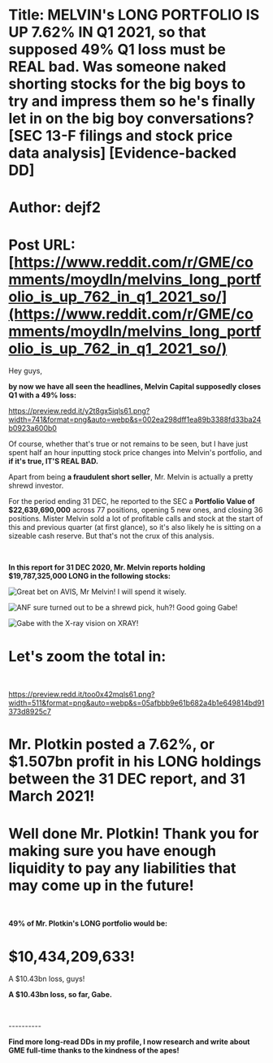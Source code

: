 # Title: MELVIN's LONG PORTFOLIO IS UP 7.62% IN Q1 2021, so that supposed 49% Q1 loss must be REAL bad. Was someone naked shorting stocks for the big boys to try and impress them so he's finally let in on the big boy conversations? [SEC 13-F filings and stock price data analysis] [Evidence-backed DD]
# Author: dejf2
# Post URL: [https://www.reddit.com/r/GME/comments/moydln/melvins_long_portfolio_is_up_762_in_q1_2021_so/](https://www.reddit.com/r/GME/comments/moydln/melvins_long_portfolio_is_up_762_in_q1_2021_so/)


Hey guys,

**by now we have all seen the headlines, Melvin Capital supposedly closes Q1 with a 49% loss:**

https://preview.redd.it/y2t8gx5iqls61.png?width=741&format=png&auto=webp&s=002ea298dff1ea89b3388fd33ba24b0923a600b0

Of course, whether that's true or not remains to be seen, but I have just spent half an hour inputting stock price changes into Melvin's portfolio, and **if it's true, IT'S REAL BAD.**

Apart from being **a fraudulent short seller**, Mr. Melvin is actually a pretty shrewd investor.

For the period ending 31 DEC, he reported to the SEC a **Portfolio Value of $22,639,690,000** across 77 positions, opening 5 new ones, and closing 36 positions. Mister Melvin sold a lot of profitable calls and stock at the start of this and previous quarter (at first glance), so it's also likely he is sitting on a sizeable cash reserve. But that's not the crux of this analysis.

&#x200B;

**In this report for 31 DEC 2020, Mr. Melvin reports holding $19,787,325,000 LONG in the following stocks:**

![ Great bet on AVIS, Mr Melvin! I will spend it wisely. ](https://preview.redd.it/hr7vlwnjqls61.png?width=1237&format=png&auto=webp&s=9d11ea5b064f6069168c48e1867b6dbd4237f88a)

![ ANF sure turned out to be a shrewd pick, huh?! Good going Gabe! ](https://preview.redd.it/bpqj8hmkqls61.png?width=1123&format=png&auto=webp&s=c2d6405f9d8e2972112627d2ec3ef7e27846fb6d)

![ Gabe with the X-ray vision on XRAY! ](https://preview.redd.it/gz9g0mglqls61.png?width=1122&format=png&auto=webp&s=99162f28d1fb13527e5cea35954999970acfafa2)

# Let's zoom the total in:

&#x200B;

https://preview.redd.it/too0x42mqls61.png?width=511&format=png&auto=webp&s=05afbbb9e61b682a4b1e649814bd91373d8925c7

# Mr. Plotkin posted a 7.62%, or $1.507bn profit in his LONG holdings between the 31 DEC report, and 31 March 2021!

# Well done Mr. Plotkin! Thank you for making sure you have enough liquidity to pay any liabilities that may come up in the future!

&#x200B;

**49% of Mr. Plotkin's LONG portfolio would be:**

# $10,434,209,633!

A $10.43bn loss, guys!

**A $10.43bn loss, so far, Gabe.**

&#x200B;

\----------

**Find more long-read DDs in my profile, I now research and write about GME full-time thanks to the kindness of the apes!**